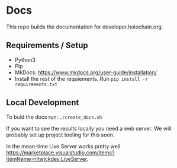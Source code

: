 # Docs

This repo builds the documentation for developer.holochain.org. 

## Requirements / Setup

- Python3
- Pip
- MkDocs: https://www.mkdocs.org/user-guide/installation/
- Install the rest of the requiements. Run `pip install -r requirements.txt` 

## Local Development

To buld the docs run: 
`./create_docs.sh`

If you want to see the results locally you need a web server. We will probably set up project tooling for this soon.

In the mean-time Live Server works pretty well https://marketplace.visualstudio.com/items?itemName=ritwickdey.LiveServer.
